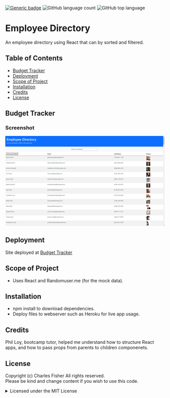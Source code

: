 [![Generic badge](https://img.shields.io/badge/license-MIT-<COLOR>.svg)](#license)
![GitHub language count](https://img.shields.io/github/languages/count/cdfishe1/employee-directory)
![GitHub top language](https://img.shields.io/github/languages/top/cdfishe1/employee-directory)

# Employee Directory

An employee directory using React that can by sorted and filtered.

## Table of Contents
* [Budget Tracker](#employee-directory)
* [Deployment](#deployment)
* [Scope of Project](#scope-of-project)
* [Installation](#installation)
* [Credits](#credits)
* [License](#license)

## Budget Tracker

### Screenshot
![Screenshot](screenshot.png)


## Deployment

Site deployed at [Budget Tracker](https://cdfishe1-budgettracker.herokuapp.com/)

## Scope of Project

* Uses React and Randomuser.me (for the mock data).

## Installation

* npm install to download dependencies.
* Deploy files to webserver such as Heroku for live app usage.


## Credits

Phil Loy, bootcamp tutor, helped me understand how to structure React apps, and how to pass props from parents to children componenets.
## License

Copyright (c) Charles Fisher All rights reserved.<br>
Please be kind and change content if you wish to use this code.

<details><summary>Licensed under the MIT License</summary>

Copyright (c) 2021 - present | Charles Fisher

<blockquote>
Permission is hereby granted, free of charge, to any person obtaining a copy
of this software and associated documentation files (the "Software"), to deal
in the Software without restriction, including without limitation the rights
to use, copy, modify, merge, publish, distribute, sublicense, and/or sell
copies of the Software, and to permit persons to whom the Software is
furnished to do so, subject to the following conditions:

The above copyright notice and this permission notice shall be included in all
copies or substantial portions of the Software.

THE SOFTWARE IS PROVIDED "AS IS", WITHOUT WARRANTY OF ANY KIND, EXPRESS OR
IMPLIED, INCLUDING BUT NOT LIMITED TO THE WARRANTIES OF MERCHANTABILITY,
FITNESS FOR A PARTICULAR PURPOSE AND NONINFRINGEMENT. IN NO EVENT SHALL THE
AUTHORS OR COPYRIGHT HOLDERS BE LIABLE FOR ANY CLAIM, DAMAGES OR OTHER
LIABILITY, WHETHER IN AN ACTION OF CONTRACT, TORT OR OTHERWISE, ARISING FROM,
OUT OF OR IN CONNECTION WITH THE SOFTWARE OR THE USE OR OTHER DEALINGS IN THE
SOFTWARE.
</blockquote>
</details>
